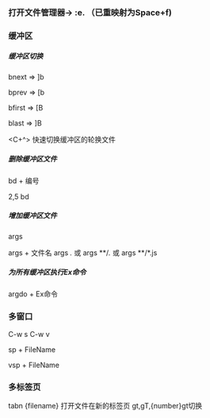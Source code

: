 ### 打开文件管理器-> :e. （已重映射为Space+f)
### 缓冲区
##### 缓冲区切换

bnext => ]b

bprev => [b

bfirst => [B

blast => ]B

<C+^> 快速切换缓冲区的轮换文件

##### 删除缓冲区文件

bd + 编号

2,5 bd

##### 增加缓冲区文件

args

args + 文件名
args *.* 或 args **/*.* 或 args **/*.js
##### 为所有缓冲区执行Ex命令

argdo + Ex命令

### 多窗口
C-w  s
C-w  v

sp + FileName

vsp + FileName


### 多标签页
tabn {filename} 打开文件在新的标签页
gt,gT,{number}gt切换
